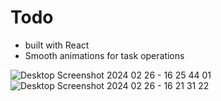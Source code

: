# Todo
- built with React
- Smooth animations for task operations

![Desktop Screenshot 2024 02 26 - 16 25 44 01](https://github.com/Hj-lh/Todo/assets/160587130/1cfded8f-9beb-4bfb-8933-1360ab0fe593)
![Desktop Screenshot 2024 02 26 - 16 21 31 22](https://github.com/Hj-lh/Todo/assets/160587130/ee1d9674-00bd-4386-90a7-e385f8a6b489)

